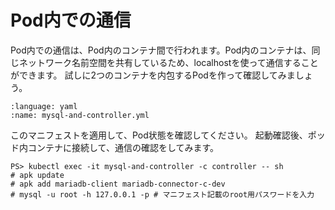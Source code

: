 # Pod内での通信

Pod内での通信は、Pod内のコンテナ間で行われます。Pod内のコンテナは、同じネットワーク名前空間を共有しているため、localhostを使って通信することができます。
試しに2つのコンテナを内包するPodを作って確認してみましょう。

```{literalinclude} sources/mysql-and-controller.yml
:language: yaml
:name: mysql-and-controller.yml
```

このマニフェストを適用して、Pod状態を確認してください。
起動確認後、ポッド内コンテナに接続して、通信の確認をしてみます。

```shell
PS> kubectl exec -it mysql-and-controller -c controller -- sh
# apk update
# apk add mariadb-client mariadb-connector-c-dev
# mysql -u root -h 127.0.0.1 -p # マニフェスト記載のroot用パスワードを入力
```
